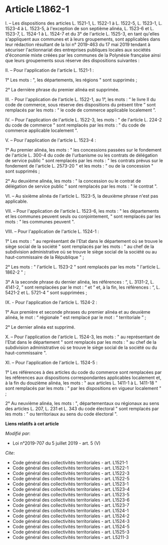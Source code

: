 # Article L1862-1

I. – Les dispositions des articles L. 1521-1, L. 1522-1 à L. 1522-5, 
L. 1523-1, L. 1523-4 à L. 1523-5, à l'exception de son septième alinéa, L. 1523-6 et L. 1523-7, L. 1524-1 à L. 1524-7 et du
3° de l'article L. 1525-3, en tant qu'elles s'appliquent aux communes et à leurs groupements, sont applicables dans leur
rédaction résultant de la loi n° 2019-463 du 17 mai 2019 tendant à sécuriser l'actionnariat des entreprises publiques locales
aux sociétés d'économie mixte créées par les communes de la Polynésie française ainsi que leurs groupements sous réserve des
dispositions suivantes :

II. – Pour l'application de l'article L. 1521-1 :

1° Les mots : ", les départements, les régions " sont supprimés ;

2° La dernière phrase du premier alinéa est supprimée.

III. - Pour l'application de l'article L. 1522-1, au 1°, les mots : “ le livre II du code de commerce, sous réserve des
dispositions du présent titre ” sont remplacés par les mots : “ le code de commerce applicable localement ”.

IV. – Pour l'application de l'article L. 1522-3, les mots : " de l'article L. 224-2 du code de commerce " sont remplacés par
les mots : " du code de commerce applicable localement ".

V. – Pour l'application de l'article L. 1523-4 :

1° Au premier alinéa, les mots : " les concessions passées sur le fondement de l'article L. 300-4 du code de l'urbanisme ou
les contrats de délégation de service public " sont remplacés par les mots : " les contrats prévus sur le fondement de
l'article L. 2573-20 " et les mots : " ou de la concession " sont supprimés ;

2° Au deuxième alinéa, les mots : " la concession ou le contrat de délégation de service public " sont remplacés par les
mots : " le contrat ".

VI. – Au sixième alinéa de l'article L. 1523-5, la deuxième phrase n'est pas applicable.

VII. – Pour l'application de l'article L. 1523-6, les mots : " les départements et les communes peuvent seuls ou
conjointement, " sont remplacés par les mots : " les communes peuvent ".

VIII. – Pour l'application de l'article L. 1524-1 :

1° Les mots : " au représentant de l'Etat dans le département où se trouve le siège social de la société " sont remplacés par
les mots : " au chef de la subdivision administrative où se trouve le siège social de la société ou au haut-commissaire de la
République " ;

2° Les mots : " l'article L. 1523-2 " sont remplacés par les mots " l'article L. 1862-2 " ;

3° A la seconde phrase du dernier alinéa, les références : “, L. 3131-2, L. 4141-2, ” sont remplacées par le mot : “ et ” et,
à la fin, les références : “, L. 5421-2 et L. 5721-4 ” sont supprimées ;

IX. - Pour l'application de l'article L. 1524-2 :

1° Aux première et seconde phrases du premier alinéa et au deuxième alinéa, le mot : “ régionale ” est remplacé par le mot :
“ territoriale ” ;

2° Le dernier alinéa est supprimé.

X. – Pour l'application de l'article L. 1524-3, les mots : " au représentant de l'Etat dans le département " sont remplacés
par les mots : " au chef de la subdivision administrative où se trouve le siège social de la société ou du haut-commissaire
".

XI. – Pour l'application de l'article L. 1524-5 :

1° Les références à des articles du code du commerce sont remplacées par les références aux dispositions correspondantes
applicables localement et, à la fin du douzième alinéa, les mots : " aux articles L. 1411-1 à L. 1411-18 " sont remplacés par
les mots : " par les dispositions en vigueur localement " ;

2° Au neuvième alinéa, les mots : ", départementaux ou régionaux au sens des articles L. 207, L. 231 et L. 343 du code
électoral " sont remplacés par les mots : " ou territoriaux au sens du code électoral ".

**Liens relatifs à cet article**

_Modifié par_:

  - Loi n°2019-707 du 5 juillet 2019 - art. 5 (V)

_Cite_:

  - Code général des collectivités territoriales - art. L1521-1
  - Code général des collectivités territoriales - art. L1522-1
  - Code général des collectivités territoriales - art. L1522-3
  - Code général des collectivités territoriales - art. L1522-5
  - Code général des collectivités territoriales - art. L1523-1
  - Code général des collectivités territoriales - art. L1523-4
  - Code général des collectivités territoriales - art. L1523-5
  - Code général des collectivités territoriales - art. L1523-6
  - Code général des collectivités territoriales - art. L1523-7
  - Code général des collectivités territoriales - art. L1524-1
  - Code général des collectivités territoriales - art. L1524-2
  - Code général des collectivités territoriales - art. L1524-3
  - Code général des collectivités territoriales - art. L1524-5
  - Code général des collectivités territoriales - art. L1525-3
  - Code général des collectivités territoriales - art. L5211-3
